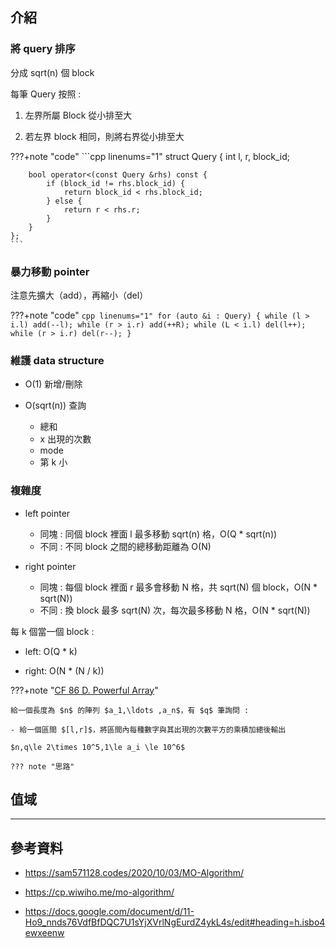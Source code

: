 ## 介紹

### 將 query 排序

分成 sqrt(n) 個 block

每筆 Query 按照 : 

1. 左界所屬 Block 從小排至大

2. 若左界 block 相同，則將右界從小排至大

???+note "code"
	```cpp linenums="1"
	struct Query {
        int l, r, block_id;

        bool operator<(const Query &rhs) const {
            if (block_id != rhs.block_id) {
                return block_id < rhs.block_id;
            } else {
                return r < rhs.r;
            }
        }
    };
    ```
	
### 暴力移動 pointer

注意先擴大（add），再縮小（del）

???+note "code"
	```cpp linenums="1"
	for (auto &i : Query) {
		while (l > i.l) add(--l);
		while (r > i.r) add(++R);
		while (L < i.l) del(l++);
		while (r > i.r) del(r--);
	}
	```

### 維護 data structure

- O(1) 新增/刪除

- O(sqrt(n)) 查詢

    - 總和
    - x 出現的次數
    - mode
    - 第 k 小

### 複雜度

- left pointer

    - 同塊 : 同個 block 裡面 l 最多移動 sqrt(n) 格，O(Q * sqrt(n))
    - 不同 : 不同 block 之間的總移動距離為 O(N)

- right pointer

    - 同塊 : 每個 block 裡面 r 最多會移動 N 格，共 sqrt(N) 個 block，O(N * sqrt(N))
    - 不同 : 換 block 最多 sqrt(N) 次，每次最多移動 N 格，O(N * sqrt(N))

每 k 個當一個 block :

- left: O(Q * k)

- right: O(N * (N / k))

???+note "[CF 86 D. Powerful Array](https://codeforces.com/problemset/problem/86/D)"

	給一個長度為 $n$ 的陣列 $a_1,\ldots ,a_n$，有 $q$ 筆詢問 :
	
	- 給一個區間 $[l,r]$，將區間內每種數字與其出現的次數平方的乘積加總後輸出
	
	$n,q\le 2\times 10^5,1\le a_i \le 10^6$
	
	??? note "思路"



## 值域



---

## 參考資料

- <https://sam571128.codes/2020/10/03/MO-Algorithm/>

- <https://cp.wiwiho.me/mo-algorithm/>

- <https://docs.google.com/document/d/11-Ho9_nnds76VdfBfDQC7U1sYjXVrlNgEurdZ4ykL4s/edit#heading=h.isbo4ewxeenw>